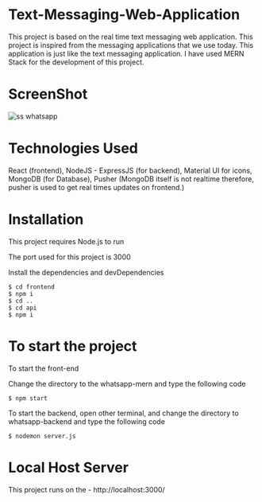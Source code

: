 # Text-Messaging-Web-Application
This project is based on the real time text messaging web application. This project is inspired from the messaging applications that we use today. This application is just like the text messaging application. I have used MERN Stack for the development of this project.


# ScreenShot
![ss whatsapp](https://user-images.githubusercontent.com/107169043/190159099-e436a8ef-b79b-4f77-9d97-70db1239fda2.png)

# Technologies Used
  React (frontend), 
  NodeJS - ExpressJS (for backend), 
  Material UI for icons, 
  MongoDB (for Database), 
  Pusher (MongoDB itself is not realtime therefore, pusher is used to get real times updates on frontend.)
  
# Installation

This project requires Node.js to run

The port used for this project is 3000

Install the dependencies and devDependencies

    $ cd frontend
    $ npm i
    $ cd ..
    $ cd api
    $ npm i

# To start the project

To start the front-end

Change the directory to the whatsapp-mern and type the following code

    $ npm start

To start the backend, open other terminal, and change the directory to whatsapp-backend and type the following code

    $ nodemon server.js

# Local Host Server

This project runs on the -  http://localhost:3000/
